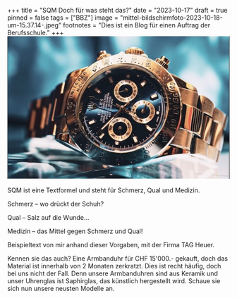 +++
title = "SQM Doch für was steht das?"
date = "2023-10-17"
draft = true
pinned = false
tags = ["BBZ"]
image = "mittel-bildschirmfoto-2023-10-18-um-15.37.14-.jpeg"
footnotes = "Dies ist ein Blog für einen Auftrag der Berufsschule."
+++
![](mittel-bildschirmfoto-2023-10-18-um-15.37.14-.jpeg)

SQM ist eine Textformel und steht für Schmerz, Qual und Medizin. 

Schmerz – wo drückt der Schuh?

Qual – Salz auf die Wunde...

Medizin – das Mittel gegen Schmerz und Qual!

Beispieltext von mir anhand dieser Vorgaben, mit der Firma TAG Heuer.

Kennen sie das auch? Eine Armbanduhr für CHF 15'000.- gekauft, doch das Material ist innerhalb von 2 Monaten zerkratzt. Dies ist recht häufig, doch bei uns nicht der Fall. Denn unsere Armbanduhren sind aus Keramik und unser Uhrenglas ist Saphirglas, das künstlich hergestellt wird. Schaue sie sich nun unsere neusten Modelle an.